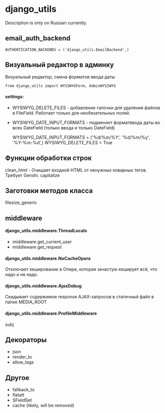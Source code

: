django_utils
============
Description is only on Russian currently.


email_auth_backend
-----

    AUTHENTICATION_BACKENDS = ('django_utils.EmailBackend',)

Визуальный редактор в админку 
-----

Визуальный редактор, смена форматов ввода даты

    from django_utils import WYSIWYGForm, AdminWYSIWYG

#### settings:

+ WYSIWYG_DELETE_FILES - добавление галочки для удаления файлов в FileField. Работает только для необязательных полей.
+ WYSIWYG_DATE_INPUT_FORMATS - подменяет форматввода даты во всех DateField (только ввода и только DateField)

    WYSIWYG_DATE_INPUT_FORMATS  = ('%d/%m/%Y', '%d/%m/%y', '%Y-%m-%d',)
    WYSIWYG_DELETE_FILES = True

Функции обработки строк
-----

clean_html - Очищает входной HTML от ненужных коварных тегов. Требует Genshi.
capitalize

Заготовки методов класса
-----

filesize_generic

middleware
-----
#### django_utils.middleware.ThreadLocals

+ middleware.get_current_user
+ middleware.get_request

#### django_utils.middleware.NoCacheOpera
Отключает кеширование в Опере, которая зачастую кеширует всё, что надо и не надо.

#### django_utils.middleware.AjaxDebug
Скидывает содержимое response AJAX-запросов в статичный файл в папке MEDIA_ROOT

#### django_utils.middleware.ProfileMiddleware
subj

Декораторы
-----

+ json
+ render_to
+ allow_tags

Другое
-----
+ fallback_to
+ flatatt
+ SFieldSet
+ cache (likely, will be removed)

